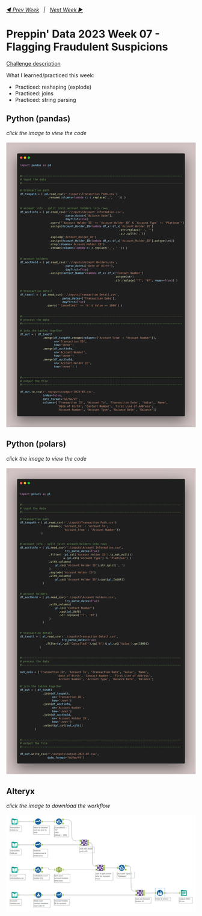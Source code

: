 <h6><a href="..\preppin-data-2023-06\README.md">◀  Prev Week</a>&nbsp;&nbsp;&nbsp;|&nbsp;&nbsp;&nbsp;<a href="..\preppin-data-2023-08\README.md">Next Week  ▶</a></h6>

# Preppin' Data 2023 Week 07 - Flagging Fraudulent Suspicions

[Challenge description](https://preppindata.blogspot.com/2023/02/2023-week-7-flagging-fraudulent.html)

What I learned/practiced this week:
* Practiced: reshaping (explode)
* Practiced: joins
* Practiced: string parsing

## Python (pandas)
<i>click the image to view the code</i><br>
<br>
<a href="preppin-data-2023-07.py">
<img src="img-python-code-2023-07.png?raw=true" alt="Python code (pandas)">
</a>

## Python (polars)
<i>click the image to view the code</i><br>
<br>
<a href="preppin-data-2023-07-polars.py">
<img src="img-python-code-2023-07-polars.png?raw=true" alt="Python code (polars)">
</a>

## Alteryx
<i>click the image to download the workflow</i><br>
<br>
<a href="preppin-data-2023-07.yxzp">
<img src="img-alteryx-2023-07.png?raw=true" alt="Alteryx workflow">
</a>
